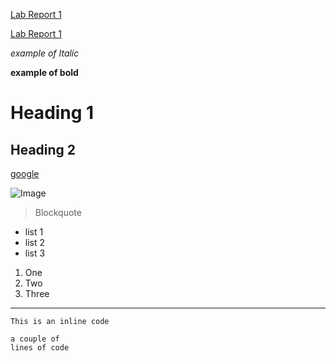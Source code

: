 
[Lab Report 1](lab-report-1-week-2.html)

[Lab Report 1](https://soukangc-school.github.io/cse15l-lab-reports/lab-report-1-week-2.html)

*example of Italic*

**example of bold**

# Heading 1

## Heading 2

[google](https://www.google.com/)

![Image](https://ucsdnews.ucsd.edu/news_uploads/Resized_Geisel_Library_08.31.jpg)

> Blockquote

* list 1
* list 2
* list 3

1. One
2. Two
3. Three

---

`This is an inline code`

```
a couple of
lines of code
```
